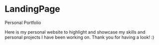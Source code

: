 # LandingPage
Personal Portfolio

Here is my personal website to highlight and showcase my skills and personal projects I have been working on. Thank you for having a look! :)

